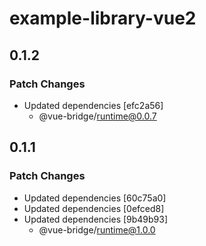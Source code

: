 # example-library-vue2

## 0.1.2

### Patch Changes

- Updated dependencies [efc2a56]
  - @vue-bridge/runtime@0.0.7

## 0.1.1

### Patch Changes

- Updated dependencies [60c75a0]
- Updated dependencies [0efced8]
- Updated dependencies [9b49b93]
  - @vue-bridge/runtime@1.0.0
